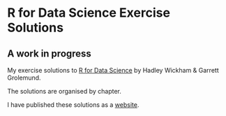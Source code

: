 # R for Data Science Exercise Solutions

## A work in progress

My exercise solutions to [R for Data Science](http://r4ds.had.co.nz/) by Hadley Wickham & Garrett Grolemund.

The solutions are organised by chapter.

I have published these solutions as a [website](https://benherbertson.github.io/r4ds-solutions/).
